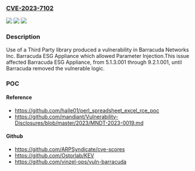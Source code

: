 ### [CVE-2023-7102](https://cve.mitre.org/cgi-bin/cvename.cgi?name=CVE-2023-7102)
![](https://img.shields.io/static/v1?label=Product&message=Barracuda%20ESG%20Appliance&color=blue)
![](https://img.shields.io/static/v1?label=Version&message=n%2Fa&color=blue)
![](https://img.shields.io/static/v1?label=Vulnerability&message=CWE-1104%3A%20Use%20of%20Unmaintained%20Third%20Party%20Components&color=brighgreen)

### Description

Use of a Third Party library produced a vulnerability in Barracuda Networks Inc. Barracuda ESG Appliance which allowed Parameter Injection.This issue affected Barracuda ESG Appliance, from 5.1.3.001 through 9.2.1.001, until Barracuda removed the vulnerable logic.

### POC

#### Reference
- https://github.com/haile01/perl_spreadsheet_excel_rce_poc
- https://github.com/mandiant/Vulnerability-Disclosures/blob/master/2023/MNDT-2023-0019.md

#### Github
- https://github.com/ARPSyndicate/cve-scores
- https://github.com/Ostorlab/KEV
- https://github.com/vinzel-ops/vuln-barracuda

